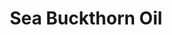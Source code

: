 ---
name: Sea Buckthorn Oil
title: Sea Buckthorn Oil
details:
  - detail:
      key: Extraction Method
      value: Cold Pressed
  - detail:
      key: Usage/Application
      value: Food
  - detail:
      key: Packaging Type
      value: Plastic Bottle
  - detail:
      key: Organic
      value: Yes
  - detail:
      key: Country of Origin
      value: Made in India
showOnHome: false
thumbnail: https://5.imimg.com/data5/SELLER/Default/2021/12/OI/IN/HY/3823480/sea-buckthorn-oil-500x500.jpg
productImages:
  - https://ucarecdn.com/8213c725-21d0-4ac0-ad5e-c1975c20032b/
category: essential oils
---